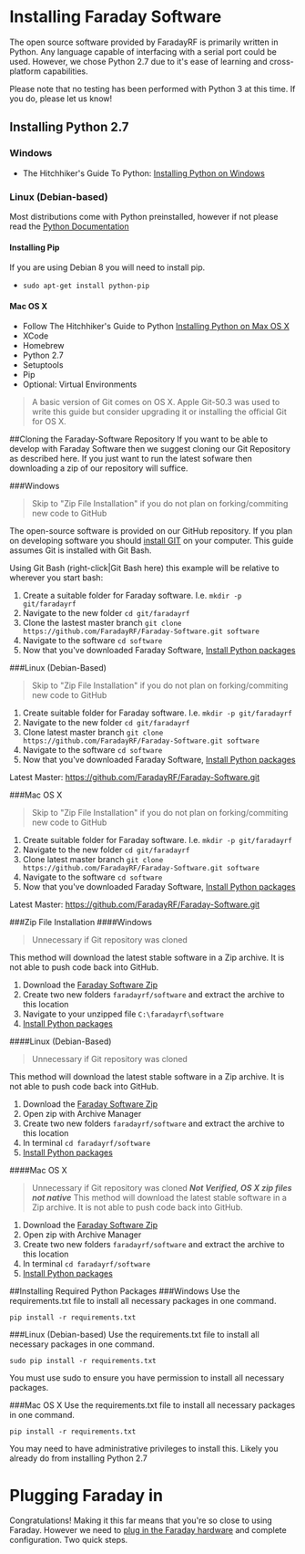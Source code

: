 # Installing Faraday Software
The open source software provided by FaradayRF is primarily written in Python. Any language capable of interfacing with a serial port could be used. However, we chose Python 2.7 due to it's ease of learning and cross-platform capabilities.

Please note that no testing has been performed with Python 3 at this time. If you do, please let us know!

## Installing Python 2.7
### Windows
 * The Hitchhiker's Guide To Python: [Installing Python on Windows](http://docs.python-guide.org/en/latest/starting/install/win/)
 
### Linux (Debian-based)
Most distributions come with Python preinstalled, however if not please read the [Python Documentation](https://docs.python.org/2/using/unix.html#getting-and-installing-the-latest-version-of-python)
 
#### Installing Pip
If you are using Debian 8 you will need to install pip.
 * ```sudo apt-get install python-pip```

#### Mac OS X
 * Follow The Hitchhiker's Guide to Python [Installing Python on Max OS X](http://docs.python-guide.org/en/latest/starting/install/osx/)
  * XCode
  * Homebrew
  * Python 2.7
  * Setuptools
  * Pip
  * Optional: Virtual Environments

 > A basic version of Git comes on OS X. Apple Git-50.3 was used to write this guide but consider upgrading it or installing the official Git for OS X.
 
##Cloning the Faraday-Software Repository
If you want to be able to develop with Faraday Software then we suggest cloning our Git Repository as described here. If you just want to run the latest sofware then downloading a zip of our repository will suffice.

###Windows
> Skip to "Zip File Installation" if you do not plan on forking/commiting new code to GitHub

The open-source software is provided on our GitHub repository. If you plan on developing software you should [install GIT](https://git-scm.com/) on your computer. This guide assumes Git is installed with Git Bash.

Using Git Bash (right-click|Git Bash here) this example will be relative to wherever you start bash:

 1. Create a suitable folder for Faraday software. I.e. `mkdir -p git/faradayrf`
 2. Navigate to the new folder `cd git/faradayrf`
 3. Clone the lastest master branch `git clone https://github.com/FaradayRF/Faraday-Software.git software`
 4. Navigate to the software `cd software`
 5. Now that you've downloaded Faraday Software, [Install Python packages](installing-software.md#installing-required-python-packages)

###Linux (Debian-Based)
> Skip to "Zip File Installation" if you do not plan on forking/commiting new code to GitHub

 1. Create suitable folder for Faraday software. I.e. ```mkdir -p git/faradayrf```
 2. Navigate to the new folder ```cd git/faradayrf```
 3. Clone latest master branch ```git clone https://github.com/FaradayRF/Faraday-Software.git software```
 4. Navigate to the software `cd software`
 5. Now that you've downloaded Faraday Software, [Install Python packages](installing-software.md#installing-required-python-packages)

Latest Master: https://github.com/FaradayRF/Faraday-Software.git

###Mac OS X
> Skip to "Zip File Installation" if you do not plan on forking/commiting new code to GitHub

 1. Create suitable folder for Faraday software. I.e. ```mkdir -p git/faradayrf```
 2. Navigate to the new folder ```cd git/faradayrf```
 3. Clone latest master branch ```git clone https://github.com/FaradayRF/Faraday-Software.git software```
 4. Navigate to the software `cd software`
 5. Now that you've downloaded Faraday Software, [Install Python packages](installing-software.md#installing-required-python-packages)

Latest Master: https://github.com/FaradayRF/Faraday-Software.git

###Zip File Installation
####Windows
> Unnecessary if Git repository was cloned

This method will download the latest stable software in a Zip archive. It is not able to push code back into GitHub.
 1. Download the [Faraday Software Zip](https://github.com/FaradayRF/Faraday-Software/archive/master.zip)
 3. Create two new folders `faradayrf/software` and extract the archive to this location
 4. Navigate to your unzipped file `C:\faradayrf\software`
 5. [Install Python packages](installing-software.md#installing-required-python-packages)
 
####Linux (Debian-Based)
> Unnecessary if Git repository was cloned

This method will download the latest stable software in a Zip archive. It is not able to push code back into GitHub.
 1. Download the [Faraday Software Zip](https://github.com/FaradayRF/Faraday-Software/archive/master.zip)
 2. Open zip with Archive Manager
 3. Create two new folders ```faradayrf/software``` and extract the archive to this location
 4. In terminal ```cd faradayrf/software```
 5. [Install Python packages](installing-software.md#installing-required-python-packages)
 
####Mac OS X
> Unnecessary if Git repository was cloned
***Not Verified, OS X zip files not native***
This method will download the latest stable software in a Zip archive. It is not able to push code back into GitHub.
 1. Download the [Faraday Software Zip](https://github.com/FaradayRF/Faraday-Software/archive/master.zip)
 2. Open zip with Archive Manager
 3. Create two new folders ```faradayrf/software``` and extract the archive to this location
 4. In terminal ```cd faradayrf/software```
 5. [Install Python packages](installing-software.md#installing-required-python-packages)

##Installing Required Python Packages
###Windows
Use the requirements.txt file to install all necessary packages in one command.

 ```pip install -r requirements.txt```
 
###Linux (Debian-based)
Use the requirements.txt file to install all necessary packages in one command.

```sudo pip install -r requirements.txt```

You must use sudo to ensure you have permission to install all necessary packages.

###Mac OS X
Use the requirements.txt file to install all necessary packages in one command.

```pip install -r requirements.txt```
 
You may need to have administrative privileges to install this. Likely you already do from installing Python 2.7

# Plugging Faraday in
Congratulations! Making it this far means that you're so close to using Faraday. However we need to [plug in the Faraday hardware](connecting-hardware.md) and complete configuration. Two quick steps.
